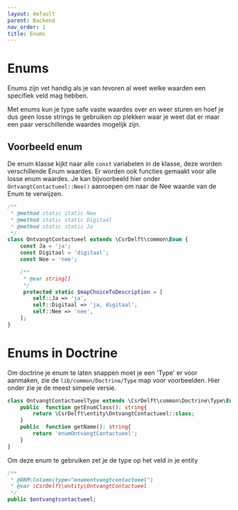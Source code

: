 ```yaml
---
layout: default
parent: Backend
nav_order: 1
title: Enums
---
```


# Enums
Enums zijn vet handig als je van tevoren al weet welke waarden een specifiek veld mag hebben.

Met enums kun je type safe vaste waardes over en weer sturen en hoef je dus geen losse strings te gebruiken op plekken waar je weet dat er maar een paar verschillende waardes mogelijk zijn.

## Voorbeeld enum

De enum klasse kijkt naar alle `const` variabelen in de klasse, deze worden verschillende Enum waardes. Er worden ook functies gemaakt voor alle losse enum waardes. Je kan bijvoorbeeld hier onder `OntvangtContactueel::Nee()` aanroepen om naar de Nee waarde van de Enum te verwijzen.

```php
/**
 * @method static static Nee
 * @method static static Digitaal
 * @method static static Ja
 */
class OntvangtContactueel extends \CsrDelft\common\Enum {
	const Ja = 'ja';
	const Digitaal = 'digitaal';
	const Nee = 'nee';

	/**
	 * @var string[]
	 */
	 protected static $mapChoiceToDescription = [
		self::Ja => 'ja',
		self::Digitaal => 'ja, digitaal',
		self::Nee => 'nee',
	];
}
```

# Enums in Doctrine

Om doctrine je enum te laten snappen moet je een 'Type' er voor aanmaken, zie de `lib/common/Doctrine/Type` map voor voorbeelden. Hier onder zie je de meest simpele versie.

```php
class OntvangtContactueelType extends \CsrDelft\common\Doctrine\Type\Enum\EnumType {
    public  function getEnumClass(): string{
        return \CsrDelft\entity\OntvangtContactueel::class;
    }
    public  function getName(): string{
        return 'enumOntvangtContactueel';
    }
}
```

Om deze enum te gebruiken zet je de type op het veld in je entity

```php
/**
 * @ORM\Column(type="enumontvangtcontactueel")
 * @var \CsrDelft\entity\OntvangtContactueel
 */
public $ontvangtcontactueel;
```
